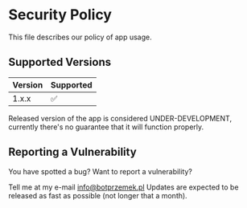 # Security Policy

This file describes our policy of app usage.

## Supported Versions

| Version | Supported          |
|---------|--------------------|
| 1.x.x   | :white_check_mark: |

Released version of the app is considered UNDER-DEVELOPMENT, currently there's no guarantee that it will function
properly.

## Reporting a Vulnerability

You have spotted a bug? Want to report a vulnerability?

Tell me at my e-mail [info@botprzemek.pl](mailto:info@botprzemek.pl) Updates are expected to be released as fast as
possible (not longer that a month).